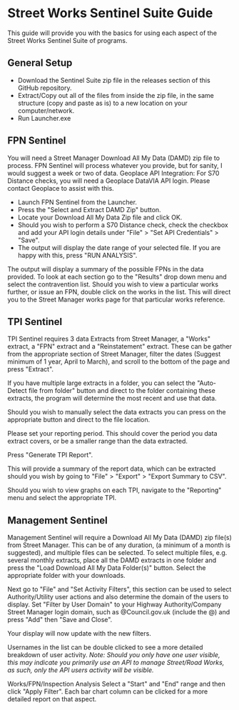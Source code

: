# Street Works Sentinel Suite Guide

This guide will provide you with the basics for using each aspect of the Street Works Sentinel Suite of programs.

## General Setup

 - Download the Sentinel Suite zip file in the releases section of this
   GitHub repository. 
 - Extract/Copy out all of the files from inside the
   zip file, in the same structure (copy and paste as is) to a new
   location on your computer/network.
 - Run Launcher.exe

## FPN Sentinel

You will need a Street Manager Download All My Data (DAMD) zip file to process. FPN Sentinel will process whatever you provide, but for sanity, I would suggest a week or two of data.
Geoplace API Integration: For S70 Distance checks, you will need a Geoplace DataVIA API login.  Please contact Geoplace to assist with this. 

 - Launch FPN Sentinel from the Launcher.
 - Press the "Select and Extract DAMD Zip" button.
 - Locate your Download All My Data Zip file and click OK.
 - Should you wish to perform a S70 Distance check, check the checkbox and add your API login details under "File" > "Set API Credentials" > "Save".
 - The output will display the date range of your selected file. If you are happy with this, press "RUN ANALYSIS".

The output will display a summary of the possible FPNs in the data provided.  To look at each section go to the "Results" drop down menu and select the contravention list.
Should you wish to view a particular works further, or issue an FPN, double click on the works in the list.  This will direct you to the Street Manager works page for that particular works reference.

## TPI Sentinel

TPI Sentinel requires 3 data Extracts from Street Manager, a "Works" extract, a "FPN" extract and a "Reinstatement" extract.  These can be gather from the appropriate section of Street Manager, filter the dates (Suggest minimum of 1 year, April to March), and scroll to the bottom of the page and press "Extract".

If you have multiple large extracts in a folder, you can select the "Auto-Detect file from folder" button and direct to the folder containing these extracts, the program will determine the most recent and use that data.

Should you wish to manually select the data extracts you can press on the appropriate button and direct to the file location.

Please set your reporting period.  This should cover the period you data extract covers, or be a smaller range than the data extracted.  

Press "Generate TPI Report".

This will provide a summary of the report data, which can be extracted should you wish by going to "File" > "Export" > "Export Summary to CSV".

Should you wish to view graphs on each TPI, navigate to the "Reporting" menu and select the appropriate TPI.


## Management Sentinel

Management Sentinel will require a Download All My Data (DAMD) zip file(s) from Street Manager.  This can be of any duration, (a minimum of a month is suggested), and multiple files can be selected.  To select multiple files, e.g. several monthly extracts, place all the DAMD extracts in one folder and press the "Load Download All My Data Folder(s)" button.  Select the appropriate folder with your downloads.

Next go to "File" and "Set Activity Filters", this section can be used to select Authority/Utility user actions and also determine the domain of the users to display.  Set "Filter by User Domain" to your Highway Authority/Company Street Manager login domain, such as @Council.gov.uk (include the @) and press "Add" then "Save and Close".

Your display will now update with the new filters.

Usernames in the list can be double clicked to see a more detailed breakdown of user activity.
*Note: Should you only have one user visible, this may indicate you primarily use an API to manage Street/Road Works, as such, only the API users activity will be visible.*

Works/FPN/Inspection Analysis 
Select a "Start" and "End" range and then click "Apply Filter". Each bar chart column can be clicked for a more detailed report on that aspect.

